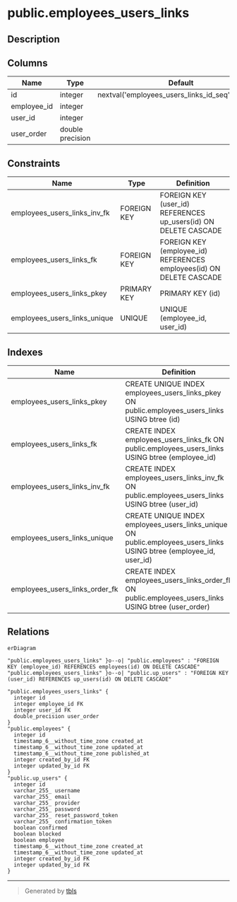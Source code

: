 # public.employees_users_links

## Description

## Columns

| Name        | Type             | Default                                           | Nullable | Children | Parents                                 | Comment |
| ----------- | ---------------- | ------------------------------------------------- | -------- | -------- | --------------------------------------- | ------- |
| id          | integer          | nextval('employees_users_links_id_seq'::regclass) | false    |          |                                         |         |
| employee_id | integer          |                                                   | true     |          | [public.employees](public.employees.md) |         |
| user_id     | integer          |                                                   | true     |          | [public.up_users](public.up_users.md)   |         |
| user_order  | double precision |                                                   | true     |          |                                         |         |

## Constraints

| Name                         | Type        | Definition                                                           |
| ---------------------------- | ----------- | -------------------------------------------------------------------- |
| employees_users_links_inv_fk | FOREIGN KEY | FOREIGN KEY (user_id) REFERENCES up_users(id) ON DELETE CASCADE      |
| employees_users_links_fk     | FOREIGN KEY | FOREIGN KEY (employee_id) REFERENCES employees(id) ON DELETE CASCADE |
| employees_users_links_pkey   | PRIMARY KEY | PRIMARY KEY (id)                                                     |
| employees_users_links_unique | UNIQUE      | UNIQUE (employee_id, user_id)                                        |

## Indexes

| Name                           | Definition                                                                                                          |
| ------------------------------ | ------------------------------------------------------------------------------------------------------------------- |
| employees_users_links_pkey     | CREATE UNIQUE INDEX employees_users_links_pkey ON public.employees_users_links USING btree (id)                     |
| employees_users_links_fk       | CREATE INDEX employees_users_links_fk ON public.employees_users_links USING btree (employee_id)                     |
| employees_users_links_inv_fk   | CREATE INDEX employees_users_links_inv_fk ON public.employees_users_links USING btree (user_id)                     |
| employees_users_links_unique   | CREATE UNIQUE INDEX employees_users_links_unique ON public.employees_users_links USING btree (employee_id, user_id) |
| employees_users_links_order_fk | CREATE INDEX employees_users_links_order_fk ON public.employees_users_links USING btree (user_order)                |

## Relations

```mermaid
erDiagram

"public.employees_users_links" }o--o| "public.employees" : "FOREIGN KEY (employee_id) REFERENCES employees(id) ON DELETE CASCADE"
"public.employees_users_links" }o--o| "public.up_users" : "FOREIGN KEY (user_id) REFERENCES up_users(id) ON DELETE CASCADE"

"public.employees_users_links" {
  integer id
  integer employee_id FK
  integer user_id FK
  double_precision user_order
}
"public.employees" {
  integer id
  timestamp_6__without_time_zone created_at
  timestamp_6__without_time_zone updated_at
  timestamp_6__without_time_zone published_at
  integer created_by_id FK
  integer updated_by_id FK
}
"public.up_users" {
  integer id
  varchar_255_ username
  varchar_255_ email
  varchar_255_ provider
  varchar_255_ password
  varchar_255_ reset_password_token
  varchar_255_ confirmation_token
  boolean confirmed
  boolean blocked
  boolean employee
  timestamp_6__without_time_zone created_at
  timestamp_6__without_time_zone updated_at
  integer created_by_id FK
  integer updated_by_id FK
}
```

---

> Generated by [tbls](https://github.com/k1LoW/tbls)
